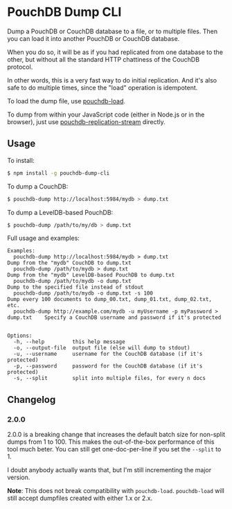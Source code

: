 PouchDB Dump CLI
=======

Dump a PouchDB or CouchDB database to a file, or to multiple files. Then you can load it into another PouchDB or CouchDB database.

When you do so, it will be as if you had replicated from one database to the other, but without all the standard HTTP chattiness of the CouchDB protocol.

In other words, this is a very fast way to do initial replication. And it's also safe to do multiple times, since the "load" operation is idempotent.

To load the dump file, use [pouchdb-load](https://github.com/nolanlawson/pouchdb-load).

To dump from within your JavaScript code (either in Node.js or in the browser), just use [pouchdb-replication-stream](https://github.com/nolanlawson/pouchdb-replication-stream) directly.

Usage
--------

To install:

```bash
$ npm install -g pouchdb-dump-cli
```

To dump a CouchDB:

```bash
$ pouchdb-dump http://localhost:5984/mydb > dump.txt
```

To dump a LevelDB-based PouchDB:

```bash
$ pouchdb-dump /path/to/my/db > dump.txt
```

Full usage and examples:

```
Examples:
  pouchdb-dump http://localhost:5984/mydb > dump.txt                             Dump from the "mydb" CouchDB to dump.txt
  pouchdb-dump /path/to/mydb > dump.txt                                          Dump from the "mydb" LevelDB-based PouchDB to dump.txt
  pouchdb-dump /path/to/mydb -o dump.txt                                         Dump to the specified file instead of stdout
  pouchdb-dump /path/to/mydb -o dump.txt -s 100                                  Dump every 100 documents to dump_00.txt, dump_01.txt, dump_02.txt, etc.
  pouchdb-dump http://example.com/mydb -u myUsername -p myPassword > dump.txt    Specify a CouchDB username and password if it's protected


Options:
  -h, --help         this help message                                    
  -o, --output-file  output file (else will dump to stdout)               
  -u, --username     username for the CouchDB database (if it's protected)
  -p, --password     password for the CouchDB database (if it's protected)
  -s, --split        split into multiple files, for every n docs 
```

Changelog
-----

### 2.0.0

2.0.0 is a breaking change that increases the default batch size for non-split dumps from 1 to 100. This makes the out-of-the-box performance of this tool much beter. You can still get one-doc-per-line if you set the `--split` to 1.

I doubt anybody actually wants that, but I'm still incrementing the major version.

**Note**: This does not break compatibility with `pouchdb-load`. `pouchdb-load` will still accept dumpfiles created with either 1.x or 2.x.
